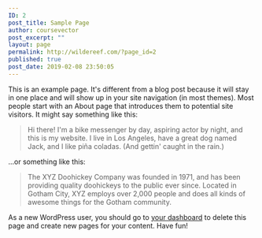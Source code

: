 ```yaml
---
ID: 2
post_title: Sample Page
author: coursevector
post_excerpt: ""
layout: page
permalink: http://wildereef.com/?page_id=2
published: true
post_date: 2019-02-08 23:50:05
---
```

<!-- wp:paragraph -->
<p>This is an example page. It's different from a blog post because it will stay in one place and will show up in your site navigation (in most themes). Most people start with an About page that introduces them to potential site visitors. It might say something like this:</p>
<!-- /wp:paragraph -->

<!-- wp:quote -->
<blockquote class="wp-block-quote"><p>Hi there! I'm a bike messenger by day, aspiring actor by night, and this is my website. I live in Los Angeles, have a great dog named Jack, and I like pi&#241;a coladas. (And gettin' caught in the rain.)</p></blockquote>
<!-- /wp:quote -->

<!-- wp:paragraph -->
<p>...or something like this:</p>
<!-- /wp:paragraph -->

<!-- wp:quote -->
<blockquote class="wp-block-quote"><p>The XYZ Doohickey Company was founded in 1971, and has been providing quality doohickeys to the public ever since. Located in Gotham City, XYZ employs over 2,000 people and does all kinds of awesome things for the Gotham community.</p></blockquote>
<!-- /wp:quote -->

<!-- wp:paragraph -->
<p>As a new WordPress user, you should go to <a href="http://wildereef.com/wp-admin/">your dashboard</a> to delete this page and create new pages for your content. Have fun!</p>
<!-- /wp:paragraph -->